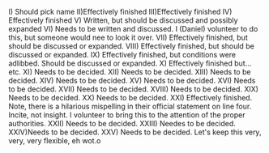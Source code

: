 I) Should pick name
II)Effectively finished
III)Effectively finished
IV) Effectively finished
V) Written, but should be discussed and possibly expanded
VI) Needs to be written and discussed. I (Daniel) volunteer to do this, but someone would nee to look it over.
VII) Effectively finished, but should be discussed or expanded.
VIII) Effectively finished, but should be discussed or expanded.
IX) Effectively finished, but conditions were adlibbed. Should be discussed or expanded.
X) Effectively finished but... etc.
XI) Needs to be decided.
XII) Needs to be decided.
XIII) Needs to be decided.
XIV) Needs to be decided.
XV) Needs to be decided.
XVI) Needs to be decided.
XVII) Needs to be decided.
XVIII) Needs to be decided.
XIX) Needs to be decided.
XX) Needs to be decided.
XXI) Effectively finished. Note, there is a hilarious mispelling in their official statement on line four. Incite, not insight. I volunteer to bring this to the attention of the proper authorities.
XXII) Needs to be decided.
XXIII) Needes to be decided.
XXIV)Needs to be decided.
XXV) Needs to be decided. Let's keep this very, very, very flexible, eh wot.o
